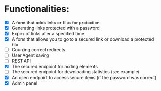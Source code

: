 # Functionalities:

- [x] A form that adds links or files for protection
- [x] Generating links protected with a password
- [x] Expiry of links after a specified time
- [x] A form that allows you to go to a secured link or download a protected file
- [ ] Counting correct redirects
- [ ] User Agent saving
- [ ] REST API
- [x] The secured endpoint for adding elements
- [ ] The secured endpoint for downloading statistics (see example)
- [x] An open endpoint to access secure items (if the password was correct)
- [x] Admin panel
